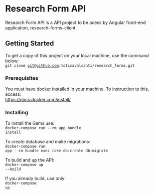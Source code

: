 # Research Form API

Research Form API is a API project to be acess by Angular front-end application, research-forms-client.

## Getting Started

To get a copy of this project on your local machine, use the command below:<br>
<code>git clone git@github.com:toticavalcanti/research_forms.git</code>

### Prerequisites

You must have docker installed in your machine. 
To instruction to this, access:<br>
	https://docs.docker.com/install/

### Installing
To install the Gems use:<br>
	<code>docker-compose run --rm app bundle install</code>

To create database and make migrations:<br>
	<code>docker-compose run app --rm bundle exec rake db:create db:migrate</code>

To build and up the API:<br>
	<code>docker-compose up --build</code>

If you already build, use only:<br>
	<code>docker-compose up</code>


